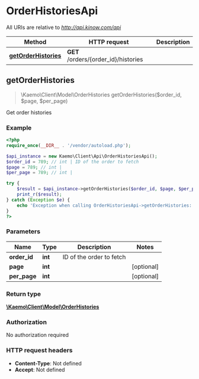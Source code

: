 # OrderHistoriesApi

All URIs are relative to *http://api.kinow.com/api*

Method | HTTP request | Description
------------- | ------------- | -------------
[**getOrderHistories**](#getOrderHistories) | **GET** /orders/{order_id}/histories | 


## **getOrderHistories**
> \Kaemo\Client\Model\OrderHistories getOrderHistories($order_id, $page, $per_page)



Get order histories

### Example
```php
<?php
require_once(__DIR__ . '/vendor/autoload.php');

$api_instance = new Kaemo\Client\Api\OrderHistoriesApi();
$order_id = 789; // int | ID of the order to fetch
$page = 789; // int | 
$per_page = 789; // int | 

try {
    $result = $api_instance->getOrderHistories($order_id, $page, $per_page);
    print_r($result);
} catch (Exception $e) {
    echo 'Exception when calling OrderHistoriesApi->getOrderHistories: ', $e->getMessage(), PHP_EOL;
}
?>
```

### Parameters

Name | Type | Description  | Notes
------------- | ------------- | ------------- | -------------
 **order_id** | **int**| ID of the order to fetch |
 **page** | **int**|  | [optional]
 **per_page** | **int**|  | [optional]

### Return type

[**\Kaemo\Client\Model\OrderHistories**](#OrderHistories)

### Authorization

No authorization required

### HTTP request headers

 - **Content-Type**: Not defined
 - **Accept**: Not defined

